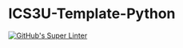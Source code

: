 # ICS3U-Template-Python

[![GitHub's Super Linter](https://github.com/Miguel-Santacruz/ICS3U-Unit3-06-Python/workflows/GitHub's%20Super%20Linter/badge.svg)](https://github.com/Miguel-Santacruz/ICS3U-Unit3-06-Python/actions)
